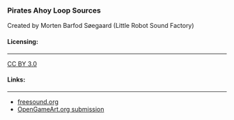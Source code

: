 ### Pirates Ahoy Loop Sources

Created by Morten Barfod Søegaard (Little Robot Sound Factory)

#### Licensing:
---

[CC BY 3.0](https://creativecommons.org/licenses/by/3.0/legalcode.txt)

#### Links:
---

- [freesound.org](https://freesound.org/people/LittleRobotSoundFactory/sounds/321017/)
- [OpenGameArt.org submission](https://opengameart.org/node/101282)
